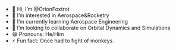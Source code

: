- 👋 Hi, I’m @OrionFoxtrot
- 👀 I’m interested in Aerospace&Rocketry
- 🌱 I’m currently learning Aerospace Engineering
- 💞️ I’m looking to collaborate on Orbital Dynamics and Simulations
- 😄 Pronouns: He/Him
- ⚡ Fun fact: Once had to fight of monkeys. 


